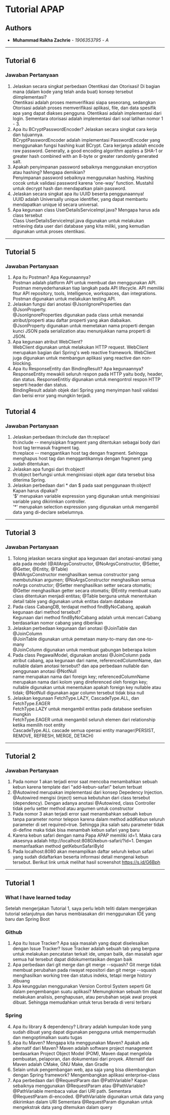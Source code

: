 # Tutorial APAP

## Authors

* **Muhammad Rakha Zachrie** - *1906353795* - *A*

---
## Tutorial 6
### Jawaban Pertanyaan
1. Jelaskan secara singkat perbedaan Otentikasi dan Otorisasi! Di bagian mana (dalam kode
   yang telah anda buat) konsep tersebut diimplementasi?  
Otentikasi adalah proses memverifikasi siapa seseorang, sedangkan Otorisasi adalah proses memverifikasi
aplikasi, file, dan data spesifik apa yang dapat diakses pengguna. Otentikasi adalah implementasi dari login.
Sementara otorisasi adalah implementasi dari soal latihan nomor 1 - 3.  
2. Apa itu BCryptPasswordEncoder? Jelaskan secara singkat cara kerja dan tujuannya.  
BCryptPasswordEncoder adalah implementasi PasswordEncoder yang menggunakan fungsi hashing kuat BCrypt.
Cara kerjanya adalah encode raw password. Generally, a good encoding algorithm applies a SHA-1 or greater hash 
combined with an 8-byte or greater randomly generated salt.  
3. Apakah penyimpanan password sebaiknya menggunakan encryption atau hashing? Mengapa
   demikian?  
Penyimpanan password sebaiknya menggunakan hashing. Hashing cocok untuk validasi password karena 'one-way' function. 
Mustahil untuk decrypt hash dan mendapatkan plain password.  
4. Jelaskan secara singkat apa itu UUID beserta penggunaannya!  
   UUID adalah Universally unique identifier, yang dapat membantu mendapatkan unique id secara universal.
5. Apa kegunaan class UserDetailsServiceImpl.java? Mengapa harus ada class tersebut  
   Class UserDetailsServiceImpl.java digunakan untuk melakukan retrieving data user dari database yang kita miliki, 
yang kemudian digunakan untuk proses otentikasi.

---
## Tutorial 5
### Jawaban Pertanyaan
1. Apa itu Postman? Apa Kegunaannya?  
Postman adalah platform API untuk membuat dan menggunakan API. Postman menyederhanakan tiap langkah pada API
lifecycle. API memiliki fitur API repository, tools, Intelligence, workspaces, dan integrations. Postman digunakan untuk
melakukan testing API.
2. Jelaskan fungsi dari anotasi @JsonIgnoreProperties dan @JsonProperty.  
@JsonIgnoreProperties digunakan pada class untuk menandai atribut/properti atau daftar properti
yang akan diabaikan.  
@JsonProperty digunakan untuk memetakan nama properti dengan kunci JSON pada serialization
atau menunjukkan nama properti di JSON.  
3. Apa kegunaan atribut WebClient?  
WebClient digunakan untuk melakukan HTTP request. WebClient merupakan bagian dari Spring's
web reactive framework. WebClient juga digunakan untuk membangun aplikasi yang reactive dan
non-blocking.
4. Apa itu ResponseEntity dan BindingResult? Apa kegunaannya?  
ResponseEntity mewakili seluruh respon pada HTTP yaitu body, header, dan status. ResponseEntitiy
digunakan untuk mengontrol respon HTTP seperti header dan status.  
BindingResult adalah objek dari Spring yang menyimpan hasil validasi dan berisi error yang mungkin terjadi.


## Tutorial 4
### Jawaban Pertanyaan
1. Jelaskan perbedaan th:include dan th:replace!  
th:include -- menyisipkan fragment yang ditentukan sebagai body dari host tag termasuk fragment tag.  
th:replace -- menggantikan host tag dengan fragment. Sehingga menghapus host tag dan menggantikannya 
dengan fragment yang sudah ditentukan.  
2. Jelaskan apa fungsi dari th:object!  
th:object berfungsi untuk menginisiasi objek agar data tersebut bisa diterima Spring.  
3. Jelaskan perbedaan dari * dan $ pada saat penggunaan th:object! Kapan harus dipakai?  
'$' merupakan variable expression yang digunakan untuk menginisiasi variable yang dikirimkan controller.  
'*' merupakan selection expression yang digunakan untuk mengambil data yang di-declare sebelumnya.
---
## Tutorial 3
### Jawaban Pertanyaan
1. Tolong jelaskan secara singkat apa kegunaan dari anotasi-anotasi yang ada pada model
   (@AllArgsConstructor, @NoArgsConstructor, @Setter, @Getter, @Entity, @Table)  
@AllArgsConstructor menghasilkan semua constructor yang membutuhkan argumen; @NoArgsConstructor menghasilkan semua noArgs constructor;
@Setter menghasilkan setter secara otomatis; @Getter menghasilkan getter secara otomatis; @Entity membuat suatu class ditentukan menjadi entitas;
@Table berguna untuk menentukan detail table yang digunakan untuk entitas dalam database
2. Pada class CabangDB, terdapat method findByNoCabang, apakah kegunaan dari method
   tersebut?  
Kegunaan dari method findByNoCabang adalah untuk mencari Cabang berdasarkan nomor cabang yang diberikan
3. Jelaskan perbedaan kegunaan dari anotasi @JoinTable dan @JoinColumn  
@JoinTable digunakan untuk pemetaan many-to-many dan one-to-many  
@JoinColumn digunakan untuk membuat gabungan beberapa kolom
4. Pada class PegawaiModel, digunakan anotasi @JoinColumn pada atribut cabang, apa
   kegunaan dari name, referencedColumnName, dan nullable dalam anotasi tersebut? dan apa
   perbedaan nullable dan penggunaan anotasi @NotNull  
name merupakan nama dari foreign key; referencedColumnName merupakan nama dari kolom yang direferenced oleh foreign key;
nullable digunakan untuk menentukan apakah foreign key nullable atau tidak; @NotNull digunakan agar column tersebut tidak bisa null
5. Jelaskan kegunaan FetchType.LAZY, CascadeType.ALL, dan FetchType.EAGER  
FetchType.LAZY untuk mengambil entitas pada database seefisien mungkin  
FetchType.EAGER untuk mengambil seluruh elemen dari relationship ketika memilih root entity  
CascadeType.ALL cascade semua operasi entity manager(PERSIST, REMOVE, REFRESH, MERGE, DETACH)


---
## Tutorial 2
### Jawaban Pertanyaan
1. Pada nomor 1 akan terjadi error saat mencoba menambahkan sebuah kebun karena template dari "add-kebun-safari" belum terbuat
2. @Autowired merupakan implementasi dari konsep Depedency Injection. @Autowired mengisi (inject) semua kebutuhan dari class tersebut (dependency).
Dengan adanya anotasi @Autowired, class Controller tidak perlu setter method atau argumen untuk constructor
3. Pada nomor 3 akan terjadi error saat menambahkan sebuah kebun tanpa parameter nomor telepon karena dalam method addKebun seluruh parameter di set required=true.
   Sehingga jika salah satu parameter tidak di-define maka tidak bisa menambah kebun safari yang baru
4. Karena kebun safari dengan nama Papa APAP memiliki id=1. Maka cara aksesnya adalah http://localhost:8080/kebun-safari/?id=1.
   Dengan memanfaatkan method getKebunSafariById
5. Pada localhost:8080 akan menampilkan daftar seluruh kebun safari yang sudah didaftarkan beserta informasi detail mengenai kebun tersebut.
   Berikut link untuk melihat hasil screenshot https://s.id/G6Bph
---
## Tutorial 1
### What I have learned today
Setelah mengerjakan Tutorial 1, saya perlu lebih teliti dalam mengerjakan tutorial selanjutnya dan harus membiasakan diri menggunakan IDE yang baru dan Spring Boot

### Github
1. Apa itu Issue Tracker? Apa saja masalah yang dapat diselesaikan dengan Issue Tracker?
   Issue Tracker adalah sebuah tab yang berguna untuk melakukan pencatatan terkait ide, umpan balik, dan masalah agar semua hal tersebut dapat didokumentasikan dengan baik
2. Apa perbedaan dari git merge dan git merge --squash?
    Git merge tidak membuat perubahan pada riwayat repositori dan git merge --squash menghasilkan working tree dan status indeks, tetapi merge history dibuang
3. Apa keunggulan menggunakan Version Control System seperti Git dalam pengembangan
   suatu aplikasi? Memungkinkan sebuah tim dapat melakukan analisis, penghapusan, atau perubahan sejak awal proyek dibuat. Sehingga memudahkan untuk terus berada di versi terbaru
### Spring
4. Apa itu library & dependency? Library adalah kumpulan kode yang sudah dibuat yang dapat digunakan pengguna untuk mempermudah dan mengoptimalkan suatu tugas
5. Apa itu Maven? Mengapa kita menggunakan Maven? Apakah ada alternatif dari Maven?
Maven adalah software project management berdasarkan Project Object Model (POM), Maven dapat mengelola pembuatan, pelaporan, dan dokumentasi dari proyek. Alternatif dari Maven adalah CMake, GNU Make, dan Gradle
6. Selain untuk pengembangan web, apa saja yang bisa dikembangkan dengan Spring
   framework? Mengembangkan aplikasi enterprise-class 
7. Apa perbedaan dari @RequestParam dan @PathVariable? Kapan sebaiknya
   menggunakan @RequestParam atau @PathVariable? @PathVariable membaca value dari URI path. Sementara @RequestParam di-encoded. @PathVariable digunakan untuk data yang dikirimkan dalam URI Sementara @RequestParam digunakan untuk mengekstrak data yang ditemukan dalam query
